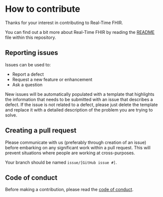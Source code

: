 # How to contribute

Thanks for your interest in contributing to Real-Time FHIR.

You can find out a bit more about Real-Time FHIR by reading the 
[README](README.md) file within this repository.

## Reporting issues

Issues can be used to:

* Report a defect
* Request a new feature or enhancement
* Ask a question

New issues will be automatically populated with a template that highlights the
information that needs to be submitted with an issue that describes a defect. If
the issue is not related to a defect, please just delete the template and
replace it with a detailed description of the problem you are trying to solve.

## Creating a pull request

Please communicate with us (preferably through creation of an issue) before
embarking on any significant work within a pull request. This will prevent
situations where people are working at cross-purposes.

Your branch should be named `issue/[GitHub issue #]`.

## Code of conduct

Before making a contribution, please read the
[code of conduct](CODE_OF_CONDUCT.md).
